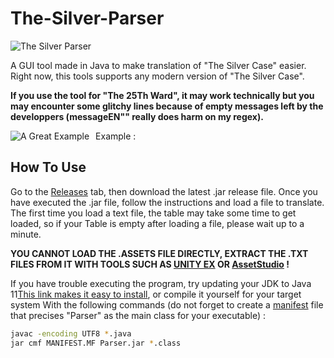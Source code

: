 # The-Silver-Parser

<img src="https://i.imgur.com/qEYwyEo.png"
     alt="The Silver Parser" />

A GUI tool made in Java to make translation of "The Silver Case" easier. Right now, this tools supports any modern version of "The Silver Case".

**If you use the tool for "The 25Th Ward", it may work technically but you may encounter some glitchy lines because of empty messages left by the developpers (messageEN"" really does harm on my regex).**

 Example :
<img src="https://i.imgur.com/sdGUphP.png"
     alt="A Great Example"
     style="float: left; margin-right: 10px;" />

## How To Use

Go to the [Releases](https://github.com/Sakimotor/The-Silver-Parser/releases) tab, then download the latest .jar release file.
Once you have executed the  .jar file, follow the instructions and load a file to translate. The first time you load a text file, the table may take some time to get loaded, so if your Table is empty after loading a file, please wait up to a minute.

**YOU CANNOT LOAD THE .ASSETS FILE DIRECTLY, EXTRACT THE .TXT FILES FROM IT WITH TOOLS SUCH AS [UNITY EX](https://forum.zoneofgames.ru/topic/36240-unityex/) OR [AssetStudio](https://github.com/Perfare/AssetStudio) !**

If you have trouble executing the program, try updating your JDK to Java 11[This link makes it easy to install](https://ninite.com/adoptjavax11/), or compile it yourself for your target system With the following commands (do not forget to create a [manifest](https://docs.oracle.com/javase/tutorial/deployment/jar/manifestindex.html) file that precises "Parser" as the main class for your executable) :

```bash
javac -encoding UTF8 *.java
jar cmf MANIFEST.MF Parser.jar *.class
```
